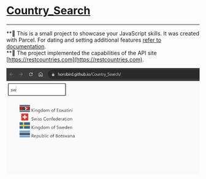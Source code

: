# [Country_Search](https://horobird.github.io/Country_Search)
_____
**:small_orange_diamond: This is a small project to showcase your JavaScript skills. It was created with Parcel. For dating and setting
additional features [refer to documentation](https://parceljs.org/).     
**:small_orange_diamond: The project implemented the capabilities of the API site [https://restcountries.com](https://restcountries.com).



[![image](https://github.com/Horobird/Country_Search/blob/main/2023-06-21_11h49_22.png)]( https://horobird.github.io/Country_Search)





